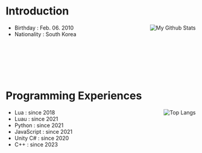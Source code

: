 # Introduction
<img src="https://github-readme-stats.vercel.app/api?username=tabthedev&layout=donut&theme=outrun&update=1" alt="My Github Stats" data-canonical-src="https://github-readme-stats.vercel.app/api?username=tabthedev&layout=donut&theme=outrun&update=1" align="right" >

- Birthday : Feb. 06. 2010
- Nationality : South Korea

<br><br><br><br><br>





# Programming Experiences
<img src="https://github-readme-stats.vercel.app/api/top-langs/?username=tabthedev&layout=donut&theme=outrun&langs_count=20&update=1" alt="Top Langs" data-canonical-src="https://github-readme-stats.vercel.app/api/top-langs/?username=tabthedev&layout=donut&theme=outrun&langs_count=20&update=1" align="right" >

- Lua : since 2018
- Luau : since 2021
- Python : since 2021
- JavaScript : since 2021
- Unity C# : since 2020
- C++ : since 2023



